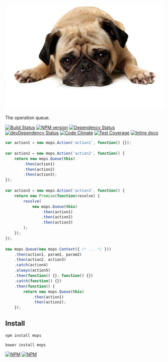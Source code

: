 ![mops](https://github.com/Katochimoto/mops/raw/master/pic.jpg)

The operation queue.

[![Build Status][build]][build-link] [![NPM version][version]][version-link] [![Dependency Status][dependency]][dependency-link] [![devDependency Status][dev-dependency]][dev-dependency-link] [![Code Climate][climate]][climate-link] [![Test Coverage][coverage]][coverage-link] [![Inline docs][inch]][inch-link]

```js
var action1 = new mops.Action('action1', function() {});

var action2 = new mops.Action('action2', function() {
    return new mops.Queue(this)
        .then(action1)
        .then(action2)
        .then(action3);
});

var action3 = new mops.Action('action3', function() {
    return new Promise(function(resolve) {
        resolve(
            new mops.Queue(this)
                .then(action1)
                .then(action2)
                .then(action3)
        );
    });
});

new mops.Queue(new mops.Context({ /* ... */ }))
    .then(action1, param1, param2)
    .then(action2, action3)
    .catch(action4)
    .always(action5)
    .then(function() {}, function() {})
    .catch(function() {})
    .then(function() {
        return new mops.Queue(this)
            .then(action1)
            .then(action2);
    });
```

## Install

```
npm install mops
```
```
bower install mops
```

[![NPM](https://nodei.co/npm/mops.png?downloads=true&stars=true)](https://nodei.co/npm/mops/)
[![NPM](https://nodei.co/npm-dl/mops.png)](https://nodei.co/npm/mops/)

[build]: https://travis-ci.org/Katochimoto/mops.svg?branch=master
[build-link]: https://travis-ci.org/Katochimoto/mops
[version]: https://badge.fury.io/js/mops.svg
[version-link]: http://badge.fury.io/js/mops
[dependency]: https://david-dm.org/Katochimoto/mops.svg
[dependency-link]: https://david-dm.org/Katochimoto/mops
[dev-dependency]: https://david-dm.org/Katochimoto/mops/dev-status.svg
[dev-dependency-link]: https://david-dm.org/Katochimoto/mops#info=devDependencies
[climate]: https://codeclimate.com/github/Katochimoto/mops/badges/gpa.svg
[climate-link]: https://codeclimate.com/github/Katochimoto/mops
[coverage]: https://codeclimate.com/github/Katochimoto/mops/badges/coverage.svg
[coverage-link]: https://codeclimate.com/github/Katochimoto/mops
[inch]: https://inch-ci.org/github/Katochimoto/mops.svg?branch=master
[inch-link]: https://inch-ci.org/github/Katochimoto/mops
